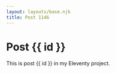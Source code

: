 ```yaml
---
layout: layouts/base.njk
title: Post 1146
---
```


# Post {{ id }}

This is post {{ id }} in my Eleventy project.
